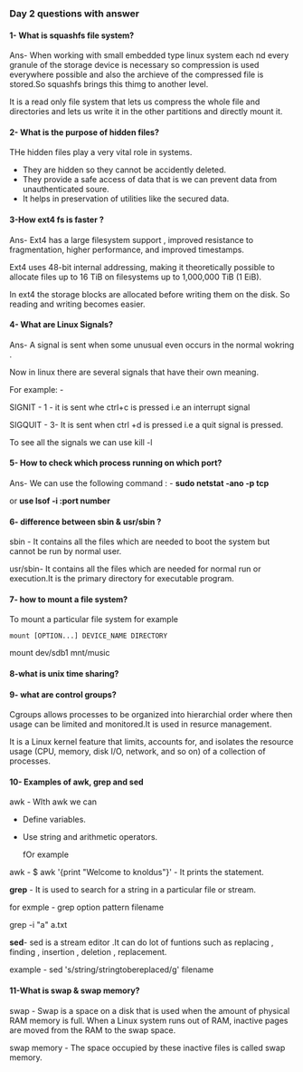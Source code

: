 ### Day 2 questions with answer

#### 1- What is squashfs file system?

Ans-  When working with small embedded type linux system each nd every granule of the storage device is necessary so compression is used everywhere possible and also the archieve of the compressed file is stored.So squashfs brings this thimg to another level.

It is a read only file system that lets us compress the whole file and directories and lets us write it in the other partitions and directly mount it.

#### 2- What is the purpose of hidden files?

THe hidden files play a very vital role in systems.

- They are hidden so they cannot be accidently deleted.
- They provide a safe access of data that is we can prevent data from unauthenticated soure.
- It helps in preservation of utilities like the secured data.

#### 3-How ext4 fs is faster ?

Ans- Ext4 has a large filesystem support , improved resistance to fragmentation, higher performance, and improved timestamps.

Ext4 uses 48-bit internal addressing, making it theoretically possible to allocate files up to 16 TiB on filesystems up to 1,000,000 TiB (1 EiB).

In ext4 the storage blocks are allocated before writing them on the disk. So reading and writing becomes easier.

#### 4- What are Linux Signals?

Ans- A signal is sent when some unusual even occurs in the normal wokring .

Now in linux there are several signals that have their own  meaning.

For example: - 

SIGNIT - 1 - it is sent whe ctrl+c is pressed i.e an interrupt signal

SIGQUIT - 3- It is sent when ctrl +d is pressed i.e a quit signal is pressed.

To see all the signals we can use kill -l

#### 5- How to check which process running on which port?

Ans- We can use the following command : - **sudo netstat -ano -p tcp**

or **use lsof -i :port number**

#### 6- difference between sbin & usr/sbin ?

sbin - It contains all the files which are needed to boot the system but cannot be run by normal user.

usr/sbin- It contains all the files which are needed for normal run or execution.It is the primary directory for executable program.

#### 7- how to mount a file system?

To mount a particular file system for example

```
mount [OPTION...] DEVICE_NAME DIRECTORY
```

mount dev/sdb1 mnt/music

#### 8-what is unix time sharing?

#### 9-  what are control groups?

Cgroups allows processes to be organized into hierarchial order where then usage can be limited and monitored.It is used in resurce management.

It is a Linux kernel feature that limits, accounts for, and isolates the resource usage (CPU, memory, disk I/O, network, and so on) of a collection of processes.

#### 10- Examples of awk, grep and sed

awk - WIth awk we  can 

- Define variables.

- Use string and arithmetic operators.

  fOr example

awk -   $ awk '{print "Welcome to knoldus"}' - It prints the statement.

**grep** - It is used to search for a string in a particular file or stream.

for exmple - grep option pattern filename

grep -i "a" a.txt

**sed**- sed is a stream editor .It can do lot of funtions such as replacing , finding , insertion , deletion , replacement.

example - sed 's/string/stringtobereplaced/g'  filename

####  11-What is swap & swap memory?

swap - Swap is a space on a disk that is used when the amount of physical RAM memory is full. When a Linux system runs out of RAM, inactive pages are moved from the RAM to the swap space.

swap memory - The space occupied by these inactive files is called swap memory.



